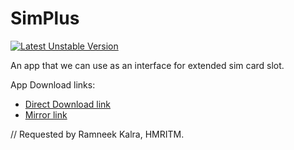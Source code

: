 # SimPlus
[![Latest Unstable Version](https://poser.pugx.org/buonzz/laravel-4-freegeoip/v/unstable.svg)](https://github.com/ShubhamKushwah/SimPlus)

An app that we can use as an interface for extended sim card slot.

App Download links:
* <a href="https://drive.google.com/uc?authuser=0&id=0B3L1gvQrBEvPSThZRk5rT01oZVk&export=download">Direct Download link</a>
* <a href="https://drive.google.com/open?id=0B3L1gvQrBEvPSThZRk5rT01oZVk">Mirror link</a>


// Requested by Ramneek Kalra, HMRITM.
